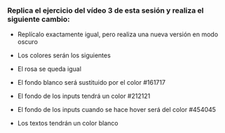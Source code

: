 ### Replica el ejercicio del vídeo 3 de esta sesión y realiza el siguiente cambio:

- Replícalo exactamente igual, pero realiza una nueva versión en modo oscuro

- Los colores serán los siguientes

- El rosa se queda igual

- El fondo blanco será sustituido por el color #161717

- El fondo de los inputs tendrá un color #212121

- El fondo de los inputs cuando se hace hover será del color #454045

- Los textos tendrán un color blanco